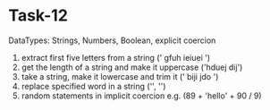 # Task-12

 DataTypes: Strings, Numbers, Boolean, explicit coercion
 1. extract first five letters from a string (' gfuh ieiuei ')
 2. get the length of a string and make it uppercase ('hduej dij')
 3. take a string, make it lowercase and trim it (' biji jdo ')
 4. replace specified word in a string ('', '')
 5. random statements in implicit coercion e.g. (89 + 'hello' + 90 / 9)
